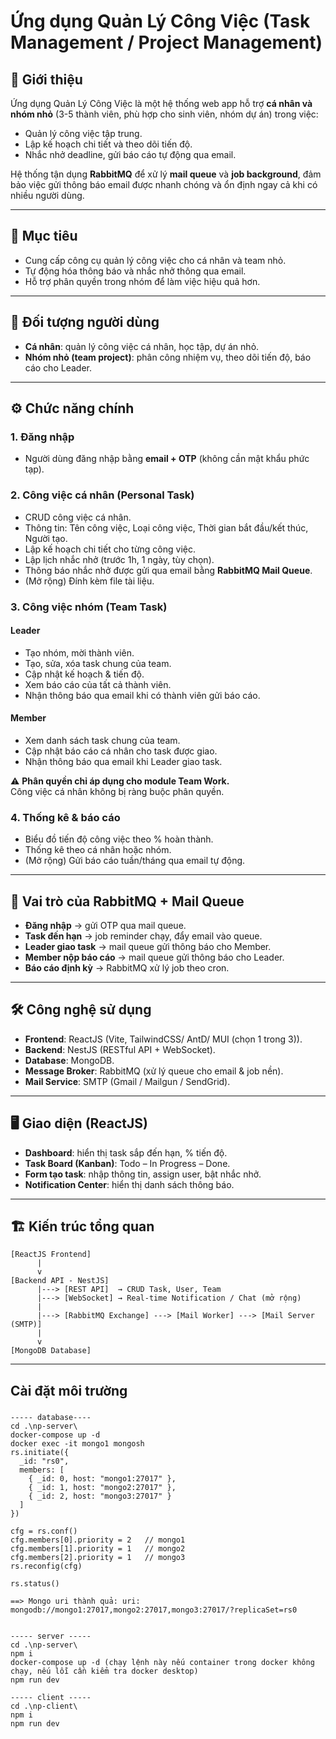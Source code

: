 # Ứng dụng Quản Lý Công Việc (Task Management / Project Management)

## 📌 Giới thiệu
Ứng dụng Quản Lý Công Việc là một hệ thống web app hỗ trợ **cá nhân và nhóm nhỏ** (3-5 thành viên, phù hợp cho sinh viên, nhóm dự án) trong việc:
- Quản lý công việc tập trung.
- Lập kế hoạch chi tiết và theo dõi tiến độ.
- Nhắc nhở deadline, gửi báo cáo tự động qua email.

Hệ thống tận dụng **RabbitMQ** để xử lý **mail queue** và **job background**, đảm bảo việc gửi thông báo email được nhanh chóng và ổn định ngay cả khi có nhiều người dùng.

---

## 🎯 Mục tiêu
- Cung cấp công cụ quản lý công việc cho cá nhân và team nhỏ.
- Tự động hóa thông báo và nhắc nhở thông qua email.
- Hỗ trợ phân quyền trong nhóm để làm việc hiệu quả hơn.

---

## 👥 Đối tượng người dùng
- **Cá nhân**: quản lý công việc cá nhân, học tập, dự án nhỏ.
- **Nhóm nhỏ (team project)**: phân công nhiệm vụ, theo dõi tiến độ, báo cáo cho Leader.

---

## ⚙️ Chức năng chính

### 1. Đăng nhập
- Người dùng đăng nhập bằng **email + OTP** (không cần mật khẩu phức tạp).

### 2. Công việc cá nhân (Personal Task)
- CRUD công việc cá nhân.
- Thông tin: Tên công việc, Loại công việc, Thời gian bắt đầu/kết thúc, Người tạo.
- Lập kế hoạch chi tiết cho từng công việc.
- Lập lịch nhắc nhở (trước 1h, 1 ngày, tùy chọn).
- Thông báo nhắc nhở được gửi qua email bằng **RabbitMQ Mail Queue**.
- (Mở rộng) Đính kèm file tài liệu.

### 3. Công việc nhóm (Team Task)
#### Leader
- Tạo nhóm, mời thành viên.
- Tạo, sửa, xóa task chung của team.
- Cập nhật kế hoạch & tiến độ.
- Xem báo cáo của tất cả thành viên.
- Nhận thông báo qua email khi có thành viên gửi báo cáo.

#### Member
- Xem danh sách task chung của team.
- Cập nhật báo cáo cá nhân cho task được giao.
- Nhận thông báo qua email khi Leader giao task.

⚠️ **Phân quyền chỉ áp dụng cho module Team Work.**  
Công việc cá nhân không bị ràng buộc phân quyền.

### 4. Thống kê & báo cáo
- Biểu đồ tiến độ công việc theo % hoàn thành.
- Thống kê theo cá nhân hoặc nhóm.
- (Mở rộng) Gửi báo cáo tuần/tháng qua email tự động.

---

## 📩 Vai trò của RabbitMQ + Mail Queue
- **Đăng nhập** → gửi OTP qua mail queue.
- **Task đến hạn** → job reminder chạy, đẩy email vào queue.
- **Leader giao task** → mail queue gửi thông báo cho Member.
- **Member nộp báo cáo** → mail queue gửi thông báo cho Leader.
- **Báo cáo định kỳ** → RabbitMQ xử lý job theo cron.

---

## 🛠️ Công nghệ sử dụng
- **Frontend**: ReactJS (Vite, TailwindCSS/ AntD/ MUI (chọn 1 trong 3)).  
- **Backend**: NestJS (RESTful API + WebSocket).  
- **Database**: MongoDB.  
- **Message Broker**: RabbitMQ (xử lý queue cho email & job nền).  
- **Mail Service**: SMTP (Gmail / Mailgun / SendGrid).  

---

## 🖥️ Giao diện (ReactJS)
- **Dashboard**: hiển thị task sắp đến hạn, % tiến độ.
- **Task Board (Kanban)**: Todo – In Progress – Done.
- **Form tạo task**: nhập thông tin, assign user, bật nhắc nhở.
- **Notification Center**: hiển thị danh sách thông báo.

---

## 🏗️ Kiến trúc tổng quan

```text
[ReactJS Frontend]
      |
      v
[Backend API - NestJS]
      |---> [REST API]  → CRUD Task, User, Team
      |---> [WebSocket] → Real-time Notification / Chat (mở rộng)
      |
      |---> [RabbitMQ Exchange] ---> [Mail Worker] ---> [Mail Server (SMTP)]
      |
      v
[MongoDB Database]
```
---
## Cài đặt môi trường
### 
```
----- database----
cd .\np-server\
docker-compose up -d
docker exec -it mongo1 mongosh
rs.initiate({
  _id: "rs0",
  members: [
    { _id: 0, host: "mongo1:27017" },
    { _id: 1, host: "mongo2:27017" },
    { _id: 2, host: "mongo3:27017" }
  ]
})

cfg = rs.conf()
cfg.members[0].priority = 2   // mongo1
cfg.members[1].priority = 1   // mongo2
cfg.members[2].priority = 1   // mongo3
rs.reconfig(cfg)

rs.status()

==> Mongo uri thành quả: uri: mongodb://mongo1:27017,mongo2:27017,mongo3:27017/?replicaSet=rs0


----- server -----
cd .\np-server\
npm i
docker-compose up -d (chạy lệnh này nếu container trong docker không chạy, nếu lỗi cần kiểm tra docker desktop)
npm run dev

----- client -----
cd .\np-client\
npm i
npm run dev

```